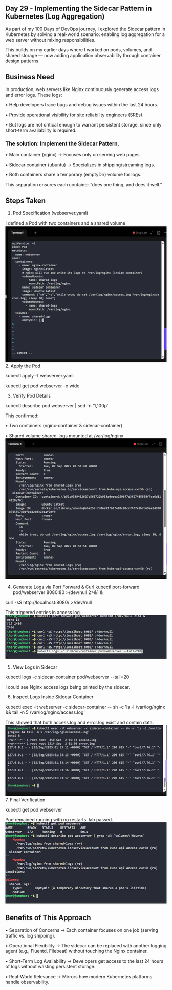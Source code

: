 ## Day 29 - Implementing the Sidecar Pattern in Kubernetes (Log Aggregation)
As part of my 100 Days of DevOps journey, I explored the Sidecar pattern in Kubernetes by solving a real-world scenario: enabling log aggregation for a web server without mixing responsibilities.

This builds on my earlier days where I worked on pods, volumes, and shared storage — now adding application observability through container design patterns.

## Business Need
In production, web servers like Nginx continuously generate access logs and error logs. These logs:

• Help developers trace bugs and debug issues within the last 24 hours.

• Provide operational visibility for site reliability engineers (SREs).

• But logs are not critical enough to warrant persistent storage, since only short-term availability is required.

### The solution: Implement the Sidecar Pattern.
• Main container (nginx) → Focuses only on serving web pages.

• Sidecar container (ubuntu) → Specializes in shipping/streaming logs.

• Both containers share a temporary (emptyDir) volume for logs.

This separation ensures each container “does one thing, and does it well.”

## Steps Taken
1. Pod Specification (webserver.yaml)

I defined a Pod with two containers and a shared volume
![Screenshot](screenshots/webserver.yaml.png)          
2. Apply the Pod

kubectl apply -f webserver.yaml

kubectl get pod webserver -o wide

3. Verify Pod Details

kubectl describe pod webserver | sed -n '1,100p'

This confirmed:

• Two containers (nginx-container & sidecar-container)

• Shared volume shared-logs mounted at /var/log/nginx
![Screenshot](screenshots/pod-describe.png)

4. Generate Logs via Port Forward & Curl
kubectl port-forward pod/webserver 8080:80 >/dev/null 2>&1 &

curl -sS http://localhost:8080/ >/dev/null

This triggered entries in access.log.
![Screenshot](screenshots/curl-request.png)

5. View Logs in Sidecar

kubectl logs -c sidecar-container pod/webserver --tail=20

I could see Nginx access logs being printed by the sidecar.

6. Inspect Logs Inside Sidecar Container

kubectl exec -it webserver -c sidecar-container -- sh -c 'ls -l /var/log/nginx && tail -n 5 /var/log/nginx/access.log'

This showed that both access.log and error.log exist and contain data.
![Screenshot](screenshots/exec-tail-logs.png)
7. Final Verification

kubectl get pod webserver

Pod remained running with no restarts, lab passed.
![Screenshot](screenshots/verify-pod-status.png)
## Benefits of This Approach
• Separation of Concerns → Each container focuses on one job (serving traffic vs. log shipping).

• Operational Flexibility → The sidecar can be replaced with another logging agent (e.g., Fluentd, Filebeat) without touching the Nginx container.

• Short-Term Log Availability → Developers get access to the last 24 hours of logs without wasting persistent storage.

• Real-World Relevance → Mirrors how modern Kubernetes platforms handle observability.
